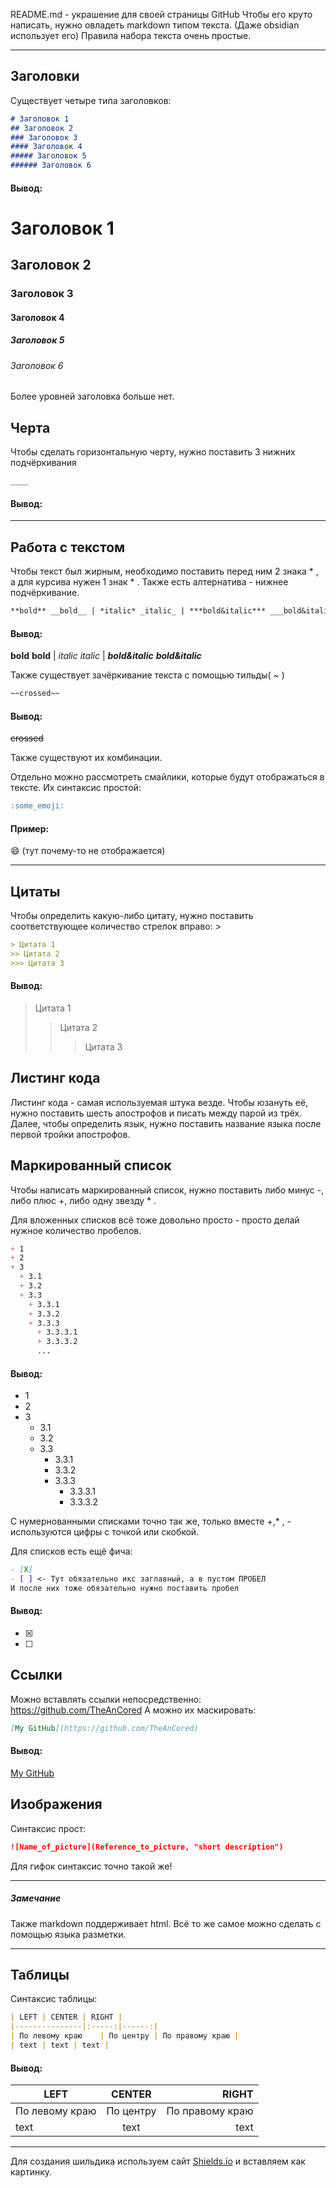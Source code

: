README.md - украшение для своей страницы GitHub
Чтобы его круто написать, нужно овладеть markdown типом текста.
(Даже obsidian использует его)
Правила набора текста очень простые.
___
##    Заголовки
Существует четыре типа заголовков:
```md
# Заголовок 1
## Заголовок 2
### Заголовок 3
#### Заголовок 4 
##### Заголовок 5
###### Заголовок 6
```

#### Вывод:
# Заголовок 1
## Заголовок 2
### Заголовок 3
#### Заголовок 4
##### Заголовок 5
###### Заголовок 6

Более уровней заголовка больше нет.

##    Черта
Чтобы сделать горизонтальную черту, нужно поставить 3 нижних подчёркивания
```md
____
```

#### Вывод:
___

##    Работа с текстом

Чтобы текст был жирным, необходимо поставить перед ним 2 знака * ,
а для курсива нужен 1 знак * . Также есть алтернатива - нижнее подчёркивание.
```md
**bold** __bold__ | *italic* _italic_ | ***bold&italic*** ___bold&italic___
```
#### Вывод:
**bold** __bold__ | *italic* _italic_ | ***bold&italic*** ___bold&italic___ 


Также существует зачёркивание текста с помощью тильды( ~ )
```md
~~crossed~~
```
#### Вывод:
~~crossed~~

Также существуют их комбинации.

Отдельно можно рассмотреть смайлики, которые будут отображаться в тексте. Их синтаксис простой:
```md
:some_emoji:
```
#### Пример: 
:smile: (тут почему-то не отображается)
___
##    Цитаты

Чтобы определить какую-либо цитату, нужно поставить соответствующее количество стрелок вправо: >
```md
> Цитата 1
>> Цитата 2
>>> Цитата 3
```
#### Вывод:
> Цитата 1
>> Цитата 2
>>> Цитата 3 

## Листинг кода

Листинг кода - самая используемая штука везде. Чтобы юзануть её, 
нужно поставить шесть апострофов и писать между парой из трёх.
Далее, чтобы определить язык, нужно поставить название языка после 
первой тройки апострофов.

##    Маркированный список

Чтобы написать маркированный список, нужно поставить либо минус -, 
либо плюс +, либо одну звезду * .

Для вложенных списков всё тоже довольно просто - просто делай нужное количество
пробелов.

```md
+ 1
+ 2
+ 3
  + 3.1
  + 3.2
  + 3.3
    + 3.3.1
    + 3.3.2
    + 3.3.3
      + 3.3.3.1
      + 3.3.3.2
      ...
```

#### Вывод:
+ 1
+ 2
+ 3
  + 3.1
  + 3.2
  + 3.3
    + 3.3.1
    + 3.3.2
    + 3.3.3
      + 3.3.3.1
      + 3.3.3.2

С нумернованными списками точно так же, только вместе +,* , - используются цифры с точкой или скобкой.

Для списков есть ещё фича: 
```md
- [X]
- [ ] <- Тут обязательно икс заглавный, а в пустом ПРОБЕЛ
И после них тоже обязательно нужно поставить пробел
```
#### Вывод:
- [X] 
- [ ] 

##    Ссылки

Можно вставлять ссылки непосредственно: https://github.com/TheAnCored
А можно их маскировать: 
```md
[My GitHub](https://github.com/TheAnCored)
```

#### Вывод:
[My GitHub](https://github.com/TheAnCored)

##    Изображения

Синтаксис прост:
```md
![Name_of_picture](Reference_to_picture, "short description")
```

Для гифок синтаксис точно такой же!
___
##### Замечание
Также markdown поддерживает html. Всё то же самое можно сделать с 
помощью языка разметки.
___

##    Таблицы
Cинтаксис таблицы:
```md
| LEFT | CENTER | RIGHT |
|---------------|:-----:|------:|
| По левому краю    | По центру | По правому краю |
| text | text | text |
```
#### Вывод:

| LEFT           |  CENTER   |           RIGHT |
| -------------- | :-------: | --------------: |
| По левому краю | По центру | По правому краю |
| text           |   text    |            text |
___

Для создания шильдика используем сайт [Shields.io](https://shields.io/) и вставляем как картинку.
